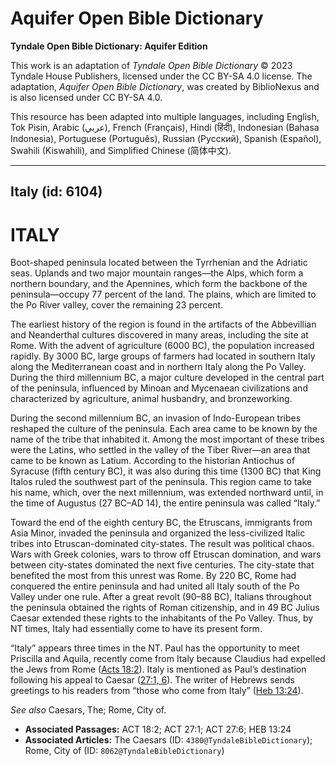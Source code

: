 # Aquifer Open Bible Dictionary

**Tyndale Open Bible Dictionary: Aquifer Edition**

This work is an adaptation of *Tyndale Open Bible Dictionary* © 2023 Tyndale House Publishers, licensed under the CC BY\-SA 4\.0 license. The adaptation, *Aquifer Open Bible Dictionary*, was created by BiblioNexus and is also licensed under CC BY\-SA 4\.0\.

This resource has been adapted into multiple languages, including English, Tok Pisin, Arabic (عربي), French (Français), Hindi (हिंदी), Indonesian (Bahasa Indonesia), Portuguese (Português), Russian (Русский), Spanish (Español), Swahili (Kiswahili), and Simplified Chinese (简体中文).



--------------------------------

## Italy (id: 6104)

ITALY
=====

Boot\-shaped peninsula located between the Tyrrhenian and the Adriatic seas. Uplands and two major mountain ranges—the Alps, which form a northern boundary, and the Apennines, which form the backbone of the peninsula—occupy 77 percent of the land. The plains, which are limited to the Po River valley, cover the remaining 23 percent.

The earliest history of the region is found in the artifacts of the Abbevillian and Neanderthal cultures discovered in many areas, including the site at Rome. With the advent of agriculture (6000 BC), the population increased rapidly. By 3000 BC, large groups of farmers had located in southern Italy along the Mediterranean coast and in northern Italy along the Po Valley. During the third millennium BC, a major culture developed in the central part of the peninsula, influenced by Minoan and Mycenaean civilizations and characterized by agriculture, animal husbandry, and bronzeworking.

During the second millennium BC, an invasion of Indo\-European tribes reshaped the culture of the peninsula. Each area came to be known by the name of the tribe that inhabited it. Among the most important of these tribes were the Latins, who settled in the valley of the Tiber River—an area that came to be known as Latium. According to the historian Antiochus of Syracuse (fifth century BC), it was also during this time (1300 BC) that King Italos ruled the southwest part of the peninsula. This region came to take his name, which, over the next millennium, was extended northward until, in the time of Augustus (27 BC–AD 14\), the entire peninsula was called “Italy.”

Toward the end of the eighth century BC, the Etruscans, immigrants from Asia Minor, invaded the peninsula and organized the less\-civilized Italic tribes into Etruscan\-dominated city\-states. The result was political chaos. Wars with Greek colonies, wars to throw off Etruscan domination, and wars between city\-states dominated the next five centuries. The city\-state that benefited the most from this unrest was Rome. By 220 BC, Rome had conquered the entire peninsula and had united all Italy south of the Po Valley under one rule. After a great revolt (90–88 BC), Italians throughout the peninsula obtained the rights of Roman citizenship, and in 49 BC Julius Caesar extended these rights to the inhabitants of the Po Valley. Thus, by NT times, Italy had essentially come to have its present form.

“Italy” appears three times in the NT. Paul has the opportunity to meet Priscilla and Aquila, recently come from Italy because Claudius had expelled the Jews from Rome ([Acts 18:2](https://ref.ly/Acts18:2)). Italy is mentioned as Paul’s destination following his appeal to Caesar ([27:1, 6](https://ref.ly/Acts27:1,Acts27:6)). The writer of Hebrews sends greetings to his readers from “those who come from Italy” ([Heb 13:24](https://ref.ly/Heb13:24)).

*See also* Caesars, The; Rome, City of.

* **Associated Passages:** ACT 18:2; ACT 27:1; ACT 27:6; HEB 13:24
* **Associated Articles:** The Caesars (ID: `4380@TyndaleBibleDictionary`); Rome, City of (ID: `8062@TyndaleBibleDictionary`)


